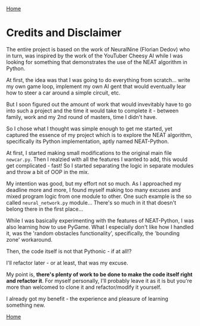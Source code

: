 [Home](README.md)

# Credits and Disclaimer

The entire project is based on the work of NeuralNine (Florian Dedov) who in turn, was inspired
by the work of the YouTuber Cheesy AI while I was looking for something that demonstrates the use
of the NEAT algorithm in Python.

At first, the idea was that I was going to do everything from scratch... write my own game loop,
implement my own AI gent that would eventually lear how to steer a car around a simple circuit, etc.

But I soon figured out the amount of work that would invevitably have to go into such a project and
the time it would take to complete it - between family, work and my 2nd round of masters, time I
didn't have.

So I chose what I thought was simple enough to get me started, yet captured the essence of my project
which is to explore the NEAT algorithm, specifically its Python implementation, aptly named NEAT-Python.

At first, I started making small modifications to the original main file `newcar.py`. Then I realzied
with all the features I wanted to add, this would get complicated - fast! So I started separating
the logic in separate modules and throw a bit of OOP in the mix.

My intention was good, but my effort not so much. As I approached my deadline more and more, I found
myself making too many excuses and mixed program logic from one module to other. One such example is
the so called `neural_network.py` module... There's so much in it that doesn't belong there in the
first place...

While I was basically experimenting with the features of NEAT-Python, I was also learning how to use
PyGame. What I especially don't like how I handled it, was the 'random obstacles functionality',
specifically, the 'bounding zone' workaround.

Then, the code itself is not that Pythonic - if at all!?

I'll refactor later - or at least, that was my excuse.

My point is, **there's plenty of work to be done to make the code itself right and refactor it**.
For myself personally, I'll probably leave it as it is but you're more than welcomed to clone it and
refactor/modify it yourself.

I already got my benefit - the experience and pleasure of learning something new.

[Home](README.md)